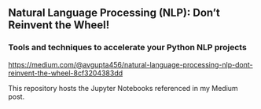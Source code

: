 ## Natural Language Processing (NLP): Don’t Reinvent the Wheel!
### Tools and techniques to accelerate your Python NLP projects
https://medium.com/@avgupta456/natural-language-processing-nlp-dont-reinvent-the-wheel-8cf3204383dd

This repository hosts the Jupyter Notebooks referenced in my Medium post.
